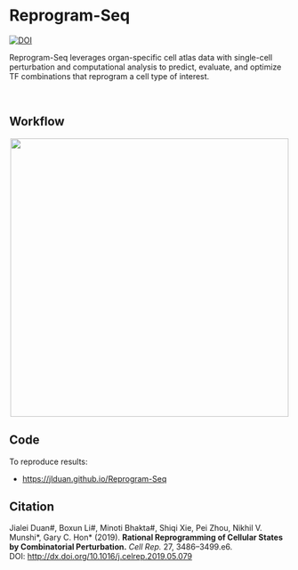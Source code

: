 # Reprogram-Seq

[![DOI](https://zenodo.org/badge/DOI/10.5281/zenodo.7109590.svg)](https://doi.org/10.5281/zenodo.7109590)

Reprogram-Seq leverages organ-specific cell atlas data with single-cell perturbation and computational analysis to predict, evaluate, and optimize TF combinations that reprogram a cell type of interest.

<br>

## Workflow

<p align='center'>
    <img src='https://ars.els-cdn.com/content/image/1-s2.0-S2211124719307089-fx1_lrg.jpg' alt='' width='500'/>
</p>

## Code

To reproduce results:

- <https://jlduan.github.io/Reprogram-Seq>

## Citation

Jialei Duan#, Boxun Li#, Minoti Bhakta#, Shiqi Xie, Pei Zhou, Nikhil V. Munshi*, Gary C. Hon* (2019). **Rational Reprogramming of Cellular States by Combinatorial Perturbation.** *Cell Rep.* 27, 3486–3499.e6.<br/>
DOI: <http://dx.doi.org/10.1016/j.celrep.2019.05.079><br/>

<br>
